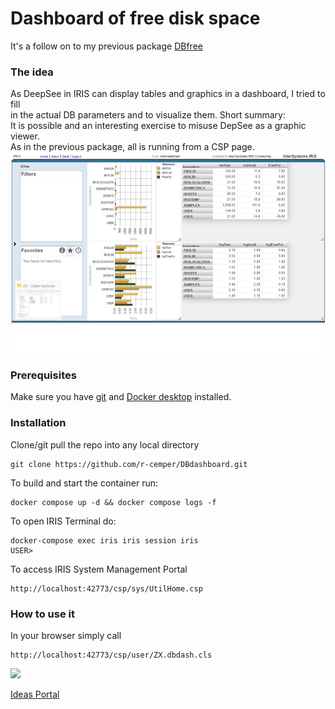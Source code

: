 # Dashboard of free disk space   
It's a follow on to my previous package  [DBfree](https://github.com/r-cemper/DBfree)   
### The idea   
As DeepSee in IRIS can display tables and graphics in a dashboard, I tried to fill   
in the actual DB parameters and to visualize them. 
Short summary:   
It is possible and an interesting exercise to misuse DepSee as a graphic viewer.  
As in the previous package, all is running from a CSP page.       
<img src="https://github.com/r-cemper/DBdashboard/blob/master/final.jpg" width=600>      
### Prerequisites
Make sure you have [git](https://git-scm.com/book/en/v2/Getting-Started-Installing-Git) and [Docker desktop](https://www.docker.com/products/docker-desktop) installed.
### Installation
Clone/git pull the repo into any local directory
```
git clone https://github.com/r-cemper/DBdashboard.git
```
To build and start the container run:
```
docker compose up -d && docker compose logs -f
```
To open IRIS Terminal do:
```
docker-compose exec iris iris session iris
USER>
```
To access IRIS System Management Portal
```
http://localhost:42773/csp/sys/UtilHome.csp
```
### How to use it
In your browser simply call   
```
http://localhost:42773/csp/user/ZX.dbdash.cls
```
<img src="https://github.com/r-cemper/DKfree/blob/master/txt.jpg"></img>    
 
[Ideas Portal](https://ideas.intersystems.com/ideas/DPI-I-799)   
